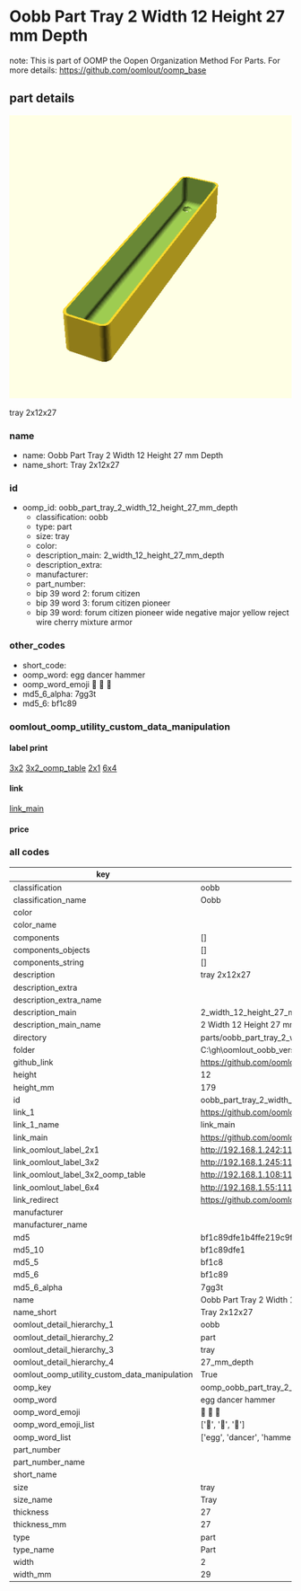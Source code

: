 # Oobb Part Tray 2 Width 12 Height 27 mm Depth  

note: This is part of OOMP the Oopen Organization Method For Parts. For more details: https://github.com/oomlout/oomp_base

##  part details
  

[![](3dpr.png)](3dpr.png)

tray 2x12x27



### name
* name: Oobb Part Tray 2 Width 12 Height 27 mm Depth
* name_short: Tray 2x12x27 
### id
* oomp_id: oobb_part_tray_2_width_12_height_27_mm_depth
  * classification: oobb
  * type: part
  * size: tray
  * color: 
  * description_main: 2_width_12_height_27_mm_depth
  * description_extra: 
  * manufacturer: 
  * part_number: 
  * bip 39 word 2: forum citizen
  * bip 39 word 3: forum citizen pioneer
  * bip 39 word: forum citizen pioneer wide negative major yellow reject wire cherry mixture armor

### other_codes
* short_code: 
* oomp_word: egg dancer hammer
* oomp_word_emoji :egg: :dancer: :hammer:
* md5_6_alpha: 7gg3t
* md5_6: bf1c89






### oomlout_oomp_utility_custom_data_manipulation
#### label print
[3x2](http://192.168.1.245:1112/?label=oomp%207gg3t)
[3x2_oomp_table](http://192.168.1.108:1112/?label=oomp%207gg3t)
[2x1](http://192.168.1.242:1112/?label=oomp%207gg3t)
[6x4](http://192.168.1.55:1112/?label=oomp%207gg3t)    

#### link

[link_main](https://github.com/oomlout/oomlout_oobb_version_4_generated_parts/tree/main/navigation_oomp/oobb/part/tray/2_width_12_height_27_mm_depth/part)                              

#### price







### all codes 
| key | value |  
| --- | --- |  
| classification | oobb |  
| classification_name | Oobb |  
| color |  |  
| color_name |  |  
| components | [] |  
| components_objects | [] |  
| components_string | [] |  
| description | tray 2x12x27 |  
| description_extra |  |  
| description_extra_name |  |  
| description_main | 2_width_12_height_27_mm_depth |  
| description_main_name | 2 Width 12 Height 27 mm Depth |  
| directory | parts/oobb_part_tray_2_width_12_height_27_mm_depth |  
| folder | C:\gh\oomlout_oobb_version_4_generated_parts\parts\oobb_part_tray_2_width_12_height_27_mm_depth |  
| github_link | https://github.com/oomlout/oomlout_oomp_part_src/tree/main/parts/oobb_part_tray_2_width_12_height_27_mm_depth |  
| height | 12 |  
| height_mm | 179 |  
| id | oobb_part_tray_2_width_12_height_27_mm_depth |  
| link_1 | https://github.com/oomlout/oomlout_oobb_version_4_generated_parts/tree/main/navigation_oomp/oobb/part/tray/2_width_12_height_27_mm_depth/part |  
| link_1_name | link_main |  
| link_main | https://github.com/oomlout/oomlout_oobb_version_4_generated_parts/tree/main/navigation_oomp/oobb/part/tray/2_width_12_height_27_mm_depth/part |  
| link_oomlout_label_2x1 | http://192.168.1.242:1112/?label=oomp%207gg3t |  
| link_oomlout_label_3x2 | http://192.168.1.245:1112/?label=oomp%207gg3t |  
| link_oomlout_label_3x2_oomp_table | http://192.168.1.108:1112/?label=oomp%207gg3t |  
| link_oomlout_label_6x4 | http://192.168.1.55:1112/?label=oomp%207gg3t |  
| link_redirect | https://github.com/oomlout/oomlout_oobb_version_4_generated_parts/tree/main/parts/oobb_tray_02_12_27 |  
| manufacturer |  |  
| manufacturer_name |  |  
| md5 | bf1c89dfe1b4ffe219c9ffab4a4a52dd |  
| md5_10 | bf1c89dfe1 |  
| md5_5 | bf1c8 |  
| md5_6 | bf1c89 |  
| md5_6_alpha | 7gg3t |  
| name | Oobb Part Tray 2 Width 12 Height 27 mm Depth |  
| name_short | Tray 2x12x27  |  
| oomlout_detail_hierarchy_1 | oobb |  
| oomlout_detail_hierarchy_2 | part |  
| oomlout_detail_hierarchy_3 | tray |  
| oomlout_detail_hierarchy_4 | 27_mm_depth |  
| oomlout_oomp_utility_custom_data_manipulation | True |  
| oomp_key | oomp_oobb_part_tray_2_width_12_height_27_mm_depth |  
| oomp_word | egg dancer hammer |  
| oomp_word_emoji | :egg: :dancer: :hammer: |  
| oomp_word_emoji_list | [':egg:', ':dancer:', ':hammer:'] |  
| oomp_word_list | ['egg', 'dancer', 'hammer'] |  
| part_number |  |  
| part_number_name |  |  
| short_name |  |  
| size | tray |  
| size_name | Tray |  
| thickness | 27 |  
| thickness_mm | 27 |  
| type | part |  
| type_name | Part |  
| width | 2 |  
| width_mm | 29 |  
